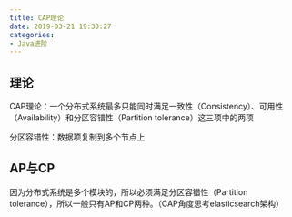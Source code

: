```yaml
---
title: CAP理论
date: 2019-03-21 19:30:27
categories:
- Java进阶
---
```


## 理论

<!--more-->

CAP理论：一个分布式系统最多只能同时满足一致性（Consistency）、可用性（Availability）和分区容错性（Partition tolerance）这三项中的两项

分区容错性：数据项复制到多个节点上



##  AP与CP

因为分布式系统是多个模块的，所以必须满足分区容错性（Partition tolerance），所以一般只有AP和CP两种。（CAP角度思考elasticsearch架构）